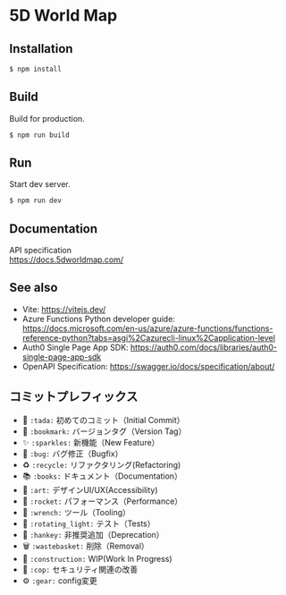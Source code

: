 # 5D World Map

## Installation

```sh
$ npm install
```

### 

## Build

Build for production.

```sh
$ npm run build
```

## Run

Start dev server.

```sh
$ npm run dev
```

## Documentation

API specification  
https://docs.5dworldmap.com/

## See also

* Vite: https://vitejs.dev/
* Azure Functions Python developer guide: https://docs.microsoft.com/en-us/azure/azure-functions/functions-reference-python?tabs=asgi%2Cazurecli-linux%2Capplication-level
* Auth0 Single Page App SDK: https://auth0.com/docs/libraries/auth0-single-page-app-sdk
* OpenAPI Specification: https://swagger.io/docs/specification/about/


## コミットプレフィックス
- 🎉  `:tada:` 初めてのコミット（Initial Commit）
- 🔖  `:bookmark:` バージョンタグ（Version Tag）
- ✨  `:sparkles:` 新機能（New Feature）
- 🐛  `:bug:` バグ修正（Bugfix）
- ♻️  `:recycle:` リファクタリング(Refactoring)
- 📚  `:books:` ドキュメント（Documentation）
- 🎨  `:art:` デザインUI/UX(Accessibility)
- 🚀  `:rocket:` パフォーマンス（Performance）
- 🔧  `:wrench:` ツール（Tooling）
- 🚨  `:rotating_light:` テスト（Tests）
- 💩  `:hankey:` 非推奨追加（Deprecation）
- 🗑️  `:wastebasket:` 削除（Removal）
- 🚧  `:construction:` WIP(Work In Progress)
- 👮  `:cop:` セキュリティ関連の改善
- ⚙  `:gear:` config変更
